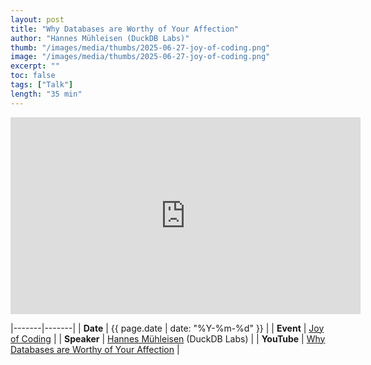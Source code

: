 ```yaml
---
layout: post
title: "Why Databases are Worthy of Your Affection"
author: "Hannes Mühleisen (DuckDB Labs)"
thumb: "/images/media/thumbs/2025-06-27-joy-of-coding.png"
image: "/images/media/thumbs/2025-06-27-joy-of-coding.png"
excerpt: ""
toc: false
tags: ["Talk"]
length: "35 min"
---
```


<div class="video-container">
<iframe width="560" height="315" src="https://www.youtube-nocookie.com/embed/BnRlYKZExDc?si=BGlxP5lNSVfpuSr5" title="YouTube video player" frameborder="0" allow="accelerometer; autoplay; clipboard-write; encrypted-media; gyroscope; picture-in-picture; web-share" referrerpolicy="strict-origin-when-cross-origin" allowfullscreen></iframe>
</div>

|-------|-------|
| **Date** | {{ page.date | date: "%Y-%m-%d" }} |
| **Event** | [Joy of Coding](https://joyofcoding.org/) |
| **Speaker** | [Hannes Mühleisen](https://hannes.muehleisen.org/) (DuckDB Labs) |
| **YouTube** | [Why Databases are Worthy of Your Affection](https://www.youtube.com/watch?v=BnRlYKZExDc) |
